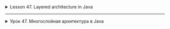 <details>
<summary>Lesson 47. Layered architecture in Java</summary>

# Lesson 47. Layered architecture in Java

## Lesson objectives

### Understand the principles of multi-layered architecture

Layered architecture is an approach to software development in which an application is divided into
separate layers, each of which has its own tasks and responsibilities. This helps to organize the code in such a way
that it is more manageable, modular, and easy to test and maintain. The main layers include:

- **Presentation Layer**: Responsible for user interaction, data display, and
  interpretation of user commands.
- **Business Logic Layer**: Contains data processing logic that defines the rules of operation
  applications.
- **Data Access Layer**: Provides access to data stored in a database or other
  repositories, hiding implementation details.

### Learn how to highlight services, repositories, and models in Java projects

- **Models**: Classes representing the data structure that the application works with. For example, the `User` class
  It can represent a user with fields for name, email, etc.
- **Repositories**: Interfaces and their implementations that provide abstraction for accessing data,
  hiding database queries behind them. This makes it easy to change the way data is stored without making changes to the
  business logic.
- **Services**: Components containing the business logic of the application. They work with models and repositories for
  performing operations such as user registration, order processing, etc.

### Apply the acquired knowledge on a practical example

In practice, we implement a simple application using a multi-layered architecture. For example, an application for
library management, where it will be necessary:

- Define models for representing books, authors, and readers.
- Create repositories to access the database for these entities.
- Develop services that will use repositories to perform operations such as adding a new book
  to the catalog or registering a reader in the system.
  This will help students understand how to apply layered architecture in practice and see the benefits of such
  an approach in real development.

## Introduction

### Overview of the concept of multi-layered architecture

Layered architecture is a popular approach in software development that involves dividing
an application into separate layers, where each layer performs its own unique function. This approach facilitates the development,
testing, management and support of the application by clearly dividing responsibilities between components.
The multi-layered architecture allows developers and teams to work on different parts of the application in parallel,
minimizing risks and simplifying integration.

### Why layered architecture is important for large projects

For large projects, multi-layered architecture is the key to successful development and support for several reasons:

- **Scalability**: Easily add new functions and modules without affecting existing logic.
- **Lightweight support**: Changes in one layer are made independently, which reduces the likelihood of errors and simplifies
  updates.
- **Flexibility**: The ability to replace or modify individual layers without affecting the rest of the system.
- **Testability**: It is easier to write and maintain tests for individual components.

### Architecture layers: representation, business logic (services), data access (repositories)

- **Presentation Layer**: Responsible for user interaction. Interfaces are implemented here
  applications, including web pages and mobile applications.
- **Business Logic Layer**: Contains the main functionality of the application. This layer processes
  user requests by performing relevant operations through services such as order processing or management
  accounts.
- **Data Access Layer**: Provides communication with data sources such as databases and
  external services. Repositories in this layer encapsulate the logic of data queries, providing an abstract interface
  for working with them.

These layers work together to create a structured and efficiently functioning application where each part
specializes in performing its tasks and interacts with others only through strictly defined interfaces.

## Basic concepts

### Model (Model)

A model in a layered architecture is a representation of the data that an application works with. Models describe the structure
of data through classes and objects, including their attributes and behavior. In the context of Java, the model is usually implemented as
classes with private fields and public methods for accessing (getters) and changing (setters) these fields. The models serve
to transfer data between application layers, allowing, for example, services to process user data or
product information.

### Repository

A repository in a multi—layered architecture is a component responsible for accessing data. It provides abstraction over
a data storage layer such as a database, allowing the service layer to interact with the data without having to
know about the specific details of implementing data access. Repositories contain methods for performing operations with data,
such as creating, reading, updating and deleting (CRUD). Using repositories helps to separate
business logic from the details of data access implementation, simplifying application development and support.

### Service

The service layer in a multi-layered architecture contains the business logic of the application. Services process business operations
using models and repositories. The service layer is responsible for executing business rules and provides the logic needed
to perform application-specific operations. For example, in an e-commerce application, the service can
process the order processing, including checking the availability of goods in stock, calculating the cost of delivery and processing
payments. Services can interact with one or more repositories to receive and save data, and
they can also call other services to perform complex operations.

## Analysis of architecture layers

### Model

#### Defining model classes

Model classes in Java are usually defined using public classes that encapsulate application data.
These classes contain private fields for storing data and public methods for accessing and modifying this data (getters and
setters). Models can also include business logic related directly to the data.

#### Examples of models: User, Product, Order

- **User**: Represents the system user with fields for name, email and password.
- **Product**: Describes the product with fields for name, price and description.
- **Order**: Represents an order containing information about the customer, the list of ordered products and the status of the order.

### Repository

#### The role of the repository in the architecture

The repository serves as a bridge between the business logic layer and the data storage layer, providing an abstract interface for
data queries. This allows you to change the way data is stored without affecting the business logic.

#### Example of creating a repository interface and its implementation

```java
public interface UserRepository {
    User findById(Long id);

    void save(User user);
}

public class UserRepositoryImpl implements UserRepository {
    @Override
    public User findById(Long id) {
        // Implementation of the method for searching for a user by ID
    }

    @Override
    public void save(User user) {
        // Implementation of the method to save the user in the database
    }
}
```

### Service

#### Tasks of the service layer

The service layer is responsible for executing the business logic of the application, processing business-specific rules and operations. It
uses models to represent data and repositories to store and retrieve it.

#### Creating a service: interface and implementation

```java
public interface UserService {
    User registerUser(User user);
}

public class UserServiceImpl implements UserService {
    private UserRepository userRepository;

    public UserServiceImpl(UserRepository userRepository) {
        this.userRepository = userRepository;
    }

    @Override
    public User registerUser(User user) {
        // User registration logic
        userRepository.save(user);
        return user;
    }
}
```

Interaction of the service with the repository
The service layer interacts with the repository to perform data operations. In the example above, `UserServiceImpl`
uses `UserRepository` to save the user to the database. This demonstrates how services can use
repositories for accessing and manipulating data, while ensuring that business rules and logic are followed.

</details>

----------------



<details>
<summary>Урок 47. Многослойная архитектура в Java</summary>

# Урок 47. Многослойная архитектура в Java

## Цели урока

### Понять принципы многослойной архитектуры

Многослойная архитектура — это подход к разработке программного обеспечения, при котором приложение разделяется на
отдельные слои, каждый из которых имеет свои задачи и ответственность. Это помогает организовать код таким образом,
чтобы он был более управляемым, модульным и легким в тестировании и поддержке. Основные слои включают:

- **Слой представления (Presentation Layer)**: Отвечает за взаимодействие с пользователем, отображение данных и
  интерпретацию пользовательских команд.
- **Слой бизнес-логики (Business Logic Layer)**: Содержит логику обработки данных, которая определяет правила работы
  приложения.
- **Слой доступа к данным (Data Access Layer)**: Обеспечивает доступ к данным, хранящимся в базе данных или других
  хранилищах, скрывая детали реализации.

### Научиться выделять сервисы, репозитории и модели в Java-проектах

- **Модели (Models)**: Классы, представляющие структуру данных, с которыми работает приложение. Например, класс `User`
  может представлять пользователя с полями для имени, электронной почты и т.д.
- **Репозитории (Repositories)**: Интерфейсы и их реализации, которые обеспечивают абстракцию для доступа к данным,
  скрывая за собой запросы к базе данных. Это позволяет легко изменять способы хранения данных без внесения изменений в
  бизнес-логику.
- **Сервисы (Services)**: Компоненты, содержащие бизнес-логику приложения. Они работают с моделями и репозиториями для
  выполнения операций, таких как регистрация пользователя, обработка заказов и т.д.

### Применить полученные знания на практическом примере

На практике мы реализуем простое приложение, используя многослойную архитектуру. Например, приложение для управления
библиотекой, где будет необходимо:

- Определить модели для представления книг, авторов и читателей.
- Создать репозитории для обращения к базе данных для этих сущностей.
- Разработать сервисы, которые будут использовать репозитории для выполнения операций, таких как добавление новой книги
  в каталог или регистрация читателя в системе.
  Это поможет студентам понять, как применять многослойную архитектуру на практике, и увидеть преимущества такого
  подхода в реальной разработке.

## Введение

### Обзор концепции многослойной архитектуры

Многослойная архитектура — это популярный подход в разработке программного обеспечения, который предполагает разделение
приложения на отдельные слои, где каждый слой выполняет свою уникальную функцию. Этот подход облегчает разработку,
тестирование, управление и поддержку приложения за счет четкого разделения ответственности между компонентами.
Многослойная архитектура позволяет разработчикам и командам работать над разными частями приложения параллельно,
минимизируя риски и упрощая интеграцию.

### Почему многослойная архитектура важна для крупных проектов

Для крупных проектов многослойная архитектура является ключом к успешной разработке и поддержке по нескольким причинам:

- **Масштабируемость**: Легко добавлять новые функции и модули, не затрагивая существующую логику.
- **Облегченная поддержка**: Изменения в одном слое вносятся независимо, что уменьшает вероятность ошибок и упрощает
  обновления.
- **Гибкость**: Возможность заменять или модифицировать отдельные слои без влияния на остальные части системы.
- **Тестируемость**: Проще писать и поддерживать тесты для отдельных компонентов.

### Слои архитектуры: представление, бизнес-логика (сервисы), доступ к данным (репозитории)

- **Слой представления (Presentation Layer)**: Отвечает за взаимодействие с пользователем. Здесь реализуются интерфейсы
  приложения, включая веб-страницы и мобильные приложения.
- **Слой бизнес-логики (Business Logic Layer)**: Содержит основную функциональность приложения. Этот слой обрабатывает
  запросы пользователя, выполняя соответствующие операции через сервисы, такие как обработка заказов или управление
  аккаунтами.
- **Слой доступа к данным (Data Access Layer)**: Обеспечивает связь с источниками данных, такими как базы данных и
  внешние сервисы. Репозитории в этом слое инкапсулируют логику запросов к данным, предоставляя абстрактный интерфейс
  для работы с ними.

Эти слои работают вместе, чтобы создать структурированное и эффективно функционирующее приложение, где каждая часть
специализируется на выполнении своих задач и взаимодействует с другими только через строго определенные интерфейсы.

## Основные понятия

### Модель (Model)

Модель в многослойной архитектуре — это представление данных, с которыми работает приложение. Модели описывают структуру
данных через классы и объекты, включая их атрибуты и поведение. В контексте Java, модель обычно реализуется в виде
классов с приватными полями и публичными методами для доступа (getters) и изменения (setters) этих полей. Модели служат
для передачи данных между слоями приложения, позволяя, например, сервисам обрабатывать данные пользователя или
информацию о продуктах.

### Репозиторий (Repository)

Репозиторий в многослойной архитектуре — это компонент, отвечающий за доступ к данным. Он предоставляет абстракцию над
слоем хранения данных, таким как база данных, позволяя сервисному слою взаимодействовать с данными без необходимости
знать о конкретных деталях реализации доступа к данным. Репозитории содержат методы для выполнения операций с данными,
таких как создание, чтение, обновление и удаление (CRUD). Использование репозиториев способствует отделению
бизнес-логики от деталей реализации доступа к данным, упрощая разработку и поддержку приложения.

### Сервис (Service)

Сервисный слой в многослойной архитектуре содержит бизнес-логику приложения. Сервисы обрабатывают бизнес-операции,
используя модели и репозитории. Сервисный слой отвечает за выполнение бизнес-правил и обеспечивает логику, необходимую
для выполнения операций, специфичных для приложения. Например, в приложении для электронной коммерции сервис может
обрабатывать оформление заказа, включая проверку наличия товара на складе, расчет стоимости доставки и обработку
платежей. Сервисы могут взаимодействовать с одним или несколькими репозиториями для получения и сохранения данных, а
также могут вызывать другие сервисы для выполнения сложных операций.

## Разбор слоев архитектуры

### Модель

#### Определение классов модели

Классы модели в Java обычно определяются с использованием публичных классов, которые инкапсулируют данные приложения.
Эти классы содержат приватные поля для хранения данных и публичные методы для доступа и изменения этих данных (геттеры и
сеттеры). Модели могут также включать бизнес-логику, относящуюся непосредственно к данным.

#### Примеры моделей: User, Product, Order

- **User**: представляет пользователя системы с полями для имени, электронной почты и пароля.
- **Product**: описывает продукт с полями для наименования, цены и описания.
- **Order**: представляет заказ, содержащий информацию о покупателе, списке заказанных продуктов и статусе заказа.

### Репозиторий

#### Роль репозитория в архитектуре

Репозиторий служит мостом между слоем бизнес-логики и слоем хранения данных, предоставляя абстрактный интерфейс для
запросов к данным. Это позволяет изменять способы хранения данных без влияния на бизнес-логику.

#### Пример создания интерфейса репозитория и его реализации

```java
public interface UserRepository {
    User findById(Long id);

    void save(User user);
}

public class UserRepositoryImpl implements UserRepository {
    @Override
    public User findById(Long id) {
        // Реализация метода для поиска пользователя по ID
    }

    @Override
    public void save(User user) {
        // Реализация метода для сохранения пользователя в базе данных
    }
}
```

### Сервис

#### Задачи сервисного слоя

Сервисный слой отвечает за выполнение бизнес-логики приложения, обработку правил и операций, специфичных для бизнеса. Он
использует модели для представления данных и репозитории для их сохранения и извлечения.

#### Создание сервиса: интерфейс и реализация

```java
public interface UserService {
    User registerUser(User user);
}

public class UserServiceImpl implements UserService {
    private UserRepository userRepository;

    public UserServiceImpl(UserRepository userRepository) {
        this.userRepository = userRepository;
    }

    @Override
    public User registerUser(User user) {
        // Логика регистрации пользователя
        userRepository.save(user);
        return user;
    }
}
```

Взаимодействие сервиса с репозиторием
Сервисный слой взаимодействует с репозиторием для выполнения операций с данными. В примере выше, `UserServiceImpl`
использует `UserRepository` для сохранения пользователя в базе данных. Это демонстрирует, как сервисы могут использовать
репозитории для доступа к данным и их манипуляции, обеспечивая при этом выполнение бизнес-правил и логики.

</details>
